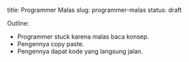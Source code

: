 title: Programmer Malas
slug: programmer-malas
status: draft

Outline: 
* Programmer stuck karena malas baca konsep.
* Pengennya copy paste.
* Pengennya dapat kode yang langsung jalan.

